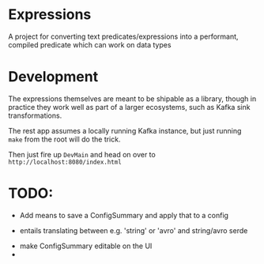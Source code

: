 # Expressions

A project for converting text predicates/expressions into a performant, compiled predicate which can work on data types

# Development

The expressions themselves are meant to be shipable as a library, though in practice they work well as part
of a larger ecosystems, such as Kafka sink transformations.

The rest app assumes a locally running Kafka instance, but just running `make` from the root will do the trick.

Then just fire up `DevMain` and head on over to `http://localhost:8080/index.html`

# TODO:

 * Add means to save a ConfigSummary and apply that to a config
  - entails translating between e.g. 'string' or 'avro' and string/avro serde
 * make ConfigSummary editable on the UI
 * 
